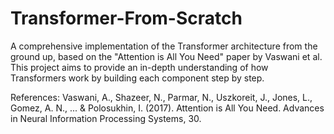 # Transformer-From-Scratch
A comprehensive implementation of the Transformer architecture from the ground up, based on the "Attention is All You Need" paper by Vaswani et al. This project aims to provide an in-depth understanding of how Transformers work by building each component step by step. 

References:
Vaswani, A., Shazeer, N., Parmar, N., Uszkoreit, J., Jones, L., Gomez, A. N., ... & Polosukhin, I. (2017). Attention is All You Need. Advances in Neural Information Processing Systems, 30.
